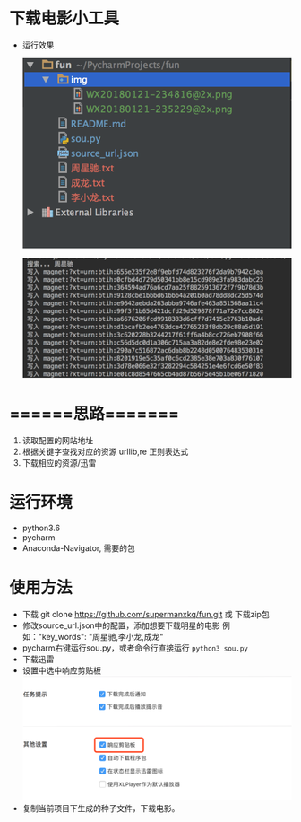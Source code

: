 # 下载电影小工具

* 运行效果

    ![运行效果](img/WX20180122-000056@2x.png)

    ![运行效果](img/WX20180121-235229@2x.png?raw=true)
# ======思路=======
1. 读取配置的网站地址
2. 根据关键字查找对应的资源  urllib,re 正则表达式
3. 下载相应的资源/迅雷

# 运行环境
   * python3.6
   * pycharm
   * Anaconda-Navigator, 需要的包

# 使用方法

* 下载 git clone https://github.com/supermanxkq/fun.git 或 下载zip包
* 修改source_url.json中的配置，添加想要下载明星的电影    例如："key_words": "周星驰,李小龙,成龙"
* pycharm右键运行sou.py，或者命令行直接运行 ```python3 sou.py```
* 下载迅雷
* 设置中选中响应剪贴板
   ![选中响应剪贴板](img/WX20180121-234816@2x.png?raw=true)
* 复制当前项目下生成的种子文件，下载电影。